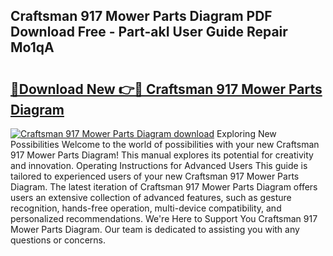 ## Craftsman 917 Mower Parts Diagram PDF Download Free - Part-akI User Guide Repair Mo1qA

# <h2><a href="http://dfpu5e.blite.top/?on=Craftsman+917+Mower+Parts+Diagram">🔗Download New 👉🔴 Craftsman 917 Mower Parts Diagram</a></h2>

[![Craftsman 917 Mower Parts Diagram download](https://i.imgur.com/lujVjoI.png)](http://dfpu5e.blite.top/?on=Craftsman+917+Mower+Parts+Diagram)
Exploring New Possibilities Welcome to the world of possibilities with your new Craftsman 917 Mower Parts Diagram! This manual explores its potential for creativity and innovation. Operating Instructions for Advanced Users This guide is tailored to experienced users of your new Craftsman 917 Mower Parts Diagram. The latest iteration of Craftsman 917 Mower Parts Diagram offers users an extensive collection of advanced features, such as gesture recognition, hands-free operation, multi-device compatibility, and personalized recommendations. We're Here to Support You Craftsman 917 Mower Parts Diagram. Our team is dedicated to assisting you with any questions or concerns.
